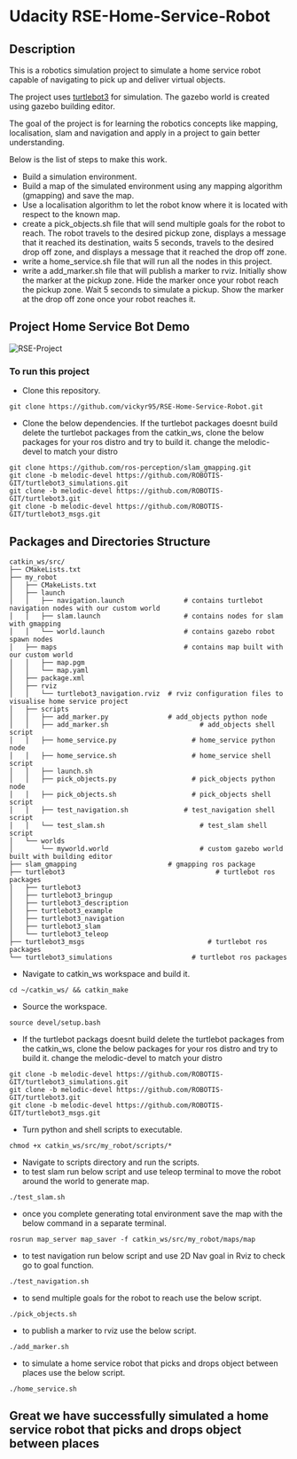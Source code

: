# Udacity RSE-Home-Service-Robot

## Description
  This is a robotics simulation project to simulate a home service robot capable of navigating to pick up and deliver virtual objects. 
  
  The project uses [turtlebot3](https://wiki.ros.org/turtlebot3) for simulation. The gazebo world is created using gazebo building editor.

  The goal of the project is for learning the robotics concepts like mapping, localisation, slam and navigation and apply in a project to gain better understanding.
  
  Below is the list of steps to make this work.
  - Build a simulation environment.
  - Build a map of the simulated environment using any mapping algorithm (gmapping) and save the map.
  - Use a localisation algorithm to let the robot know where it is located with respect to the known map.
  - create a pick_objects.sh file that will send multiple goals for the robot to reach. The robot travels to the desired pickup zone, displays a message that it reached its destination, waits 5 seconds, travels to the desired drop off zone, and displays a message that it reached the drop off zone.
  - write a home_service.sh file that will run all the nodes in this project.
  - write a add_marker.sh file that will publish a marker to rviz. Initially show the marker at the pickup zone. Hide the marker once your robot reach the pickup zone. Wait 5 seconds to simulate a pickup. Show the marker at the drop off zone once your robot reaches it.

## Project Home Service Bot Demo
![RSE-Project](https://github.com/user-attachments/assets/7b16a544-79bd-4ae7-a1a0-8cf277a7ac2c)

### To run this project

* Clone this repository.
```
git clone https://github.com/vickyr95/RSE-Home-Service-Robot.git
```
* Clone the below dependencies. If the turtlebot packages doesnt build delete the turtlebot packages from the catkin_ws, clone the below packages for your ros distro and try to build it. change the melodic-devel to match your distro
```
git clone https://github.com/ros-perception/slam_gmapping.git
git clone -b melodic-devel https://github.com/ROBOTIS-GIT/turtlebot3_simulations.git
git clone -b melodic-devel https://github.com/ROBOTIS-GIT/turtlebot3.git
git clone -b melodic-devel https://github.com/ROBOTIS-GIT/turtlebot3_msgs.git
```
## Packages and Directories Structure
    catkin_ws/src/
    ├── CMakeLists.txt
    ├── my_robot
    │   ├── CMakeLists.txt
    │   ├── launch
    │   │   ├── navigation.launch 			    # contains turtlebot navigation nodes with our custom world 
    │   │   ├── slam.launch       			    # contains nodes for slam with gmapping  
    │   │   └── world.launch      			    # contains gazebo robot spawn nodes 
    │   ├── maps                  			    # contains map built with our custom world
    │   │   ├── map.pgm           
    │   │   └── map.yaml
    │   ├── package.xml
    │   ├── rviz
    │   │   └── turtlebot3_navigation.rviz  # rviz configuration files to visualise home service project
    │   ├── scripts
    │   │   ├── add_marker.py               # add_objects python node  
    │   │   ├── add_marker.sh				        # add_objects shell script 
    │   │   ├── home_service.py				      # home_service python node 
    │   │   ├── home_service.sh				      # home_service shell script 
    │   │   ├── launch.sh
    │   │   ├── pick_objects.py				      # pick_objects python node
    │   │   ├── pick_objects.sh				      # pick_objects shell script
    │   │   ├── test_navigation.sh			    # test_navigation shell script
    │   │   └── test_slam.sh				        # test_slam shell script
    │   └── worlds
    │       └── myworld.world				        # custom gazebo world built with building editor
    ├── slam_gmapping                       # gmapping ros package
    ├── turtlebot3							            # turtlebot ros packages	
    │   ├── turtlebot3
    │   ├── turtlebot3_bringup
    │   ├── turtlebot3_description
    │   ├── turtlebot3_example
    │   ├── turtlebot3_navigation
    │   ├── turtlebot3_slam
    │   └── turtlebot3_teleop
    ├── turtlebot3_msgs						          # turtlebot ros packages
    └── turtlebot3_simulations				      # turtlebot ros packages
    
* Navigate to catkin_ws workspace and build it.
```
cd ~/catkin_ws/ && catkin_make
```
* Source the workspace. 
```
source devel/setup.bash
```
* If the turtlebot packags doesnt build delete the turtlebot packages from the catkin_ws, clone the below packages for your ros distro and try to build it. change the melodic-devel to match your distro
```
git clone -b melodic-devel https://github.com/ROBOTIS-GIT/turtlebot3_simulations.git
git clone -b melodic-devel https://github.com/ROBOTIS-GIT/turtlebot3.git
git clone -b melodic-devel https://github.com/ROBOTIS-GIT/turtlebot3_msgs.git
```
* Turn python and shell scripts to executable.
```
chmod +x catkin_ws/src/my_robot/scripts/*
```
* Navigate to scripts directory and run the scripts.
* to test slam run below script and use teleop terminal to move the robot around the world to generate map.
```
./test_slam.sh
```
* once you complete generating total environment save the map with the below command in a separate terminal.
```
rosrun map_server map_saver -f catkin_ws/src/my_robot/maps/map
```
* to test navigation run below script and use 2D Nav goal in Rviz to check go to goal function.
```
./test_navigation.sh
```
* to send multiple goals for the robot to reach use the below script.
```
./pick_objects.sh
```
* to publish a marker to rviz use the below script.
```
./add_marker.sh
```
* to simulate a home service robot that picks and drops object between places use the below script.
```
./home_service.sh
```
## Great we have successfully simulated a home service robot that picks and drops object between places
